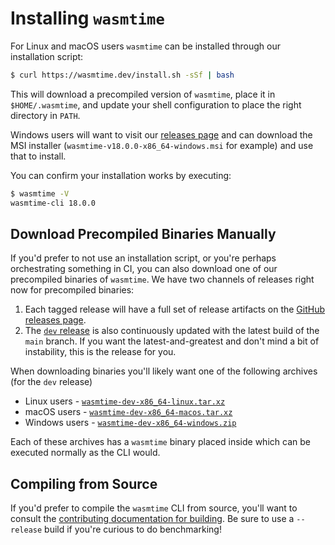 # Installing `wasmtime`

For Linux and macOS users `wasmtime` can be installed through our installation
script:

```sh
$ curl https://wasmtime.dev/install.sh -sSf | bash
```

This will download a precompiled version of `wasmtime`, place it in
`$HOME/.wasmtime`, and update your shell configuration to place the right
directory in `PATH`.

Windows users will want to visit our [releases page][releases] and can download
the MSI installer (`wasmtime-v18.0.0-x86_64-windows.msi` for example) and use
that to install.

[releases]: https://github.com/bytecodealliance/wasmtime/releases/latest

You can confirm your installation works by executing:

```sh
$ wasmtime -V
wasmtime-cli 18.0.0
```

## Download Precompiled Binaries Manually

If you'd prefer to not use an installation script, or you're perhaps
orchestrating something in CI, you can also download one of our precompiled
binaries of `wasmtime`. We have two channels of releases right now for
precompiled binaries:

1. Each tagged release will have a full set of release artifacts on the [GitHub
   releases page][releases].
2. The [`dev` release] is also continuously updated with the latest build of the
   `main` branch. If you want the latest-and-greatest and don't mind a bit of
   instability, this is the release for you.

[`dev` release]: https://github.com/bytecodealliance/wasmtime/releases/tag/dev

When downloading binaries you'll likely want one of the following archives (for
the `dev` release)

* Linux users - [`wasmtime-dev-x86_64-linux.tar.xz`]
* macOS users - [`wasmtime-dev-x86_64-macos.tar.xz`]
* Windows users - [`wasmtime-dev-x86_64-windows.zip`]

Each of these archives has a `wasmtime` binary placed inside which can be
executed normally as the CLI would.

[`wasmtime-dev-x86_64-linux.tar.xz`]: https://github.com/bytecodealliance/wasmtime/releases/download/dev/wasmtime-dev-x86_64-linux.tar.xz
[`wasmtime-dev-x86_64-macos.tar.xz`]: https://github.com/bytecodealliance/wasmtime/releases/download/dev/wasmtime-dev-x86_64-macos.tar.xz
[`wasmtime-dev-x86_64-windows.zip`]: https://github.com/bytecodealliance/wasmtime/releases/download/dev/wasmtime-dev-x86_64-windows.zip

## Compiling from Source

If you'd prefer to compile the `wasmtime` CLI from source, you'll want to
consult the [contributing documentation for building](contributing-building.md).
Be sure to use a `--release` build if you're curious to do benchmarking!
